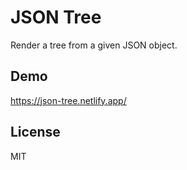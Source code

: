 # JSON Tree

Render a tree from a given JSON object.

## Demo

https://json-tree.netlify.app/

## License

MIT
